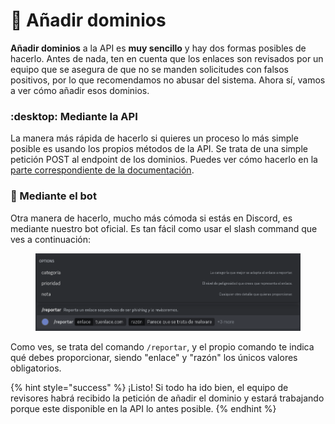 # 📌 Añadir dominios

**Añadir dominios** a la API es **muy sencillo** y hay dos formas posibles de hacerlo. Antes de nada, ten en cuenta que los enlaces son revisados por un equipo que se asegura de que no se manden solicitudes con falsos positivos, por lo que recomendamos no abusar del sistema. Ahora sí, vamos a ver cómo añadir esos dominios.



### :desktop: Mediante la API

La manera más rápida de hacerlo si quieres un proceso lo más simple posible es usando los propios métodos de la API. Se trata de una simple petición POST al endpoint de los dominios. Puedes ver cómo hacerlo en la [parte correspondiente de la documentación](../reference/api-reference/domains.md#anadir-un-dominio).



### :robot: Mediante el bot

Otra manera de hacerlo, mucho más cómoda si estás en Discord, es mediante nuestro bot oficial. Es tan fácil como usar el slash command que ves a continuación:

<figure><img src="../.gitbook/assets/image.png" alt="/reportar <enlace> <razón> [categoría] [severidad] [nota]"><figcaption></figcaption></figure>

Como ves, se trata del comando `/reportar`, y el propio comando te indica qué debes proporcionar, siendo "enlace" y "razón" los únicos valores obligatorios.



{% hint style="success" %}
¡Listo! Si todo ha ido bien, el equipo de revisores habrá recibido la petición de añadir el dominio y estará trabajando porque este disponible en la API lo antes posible.
{% endhint %}
